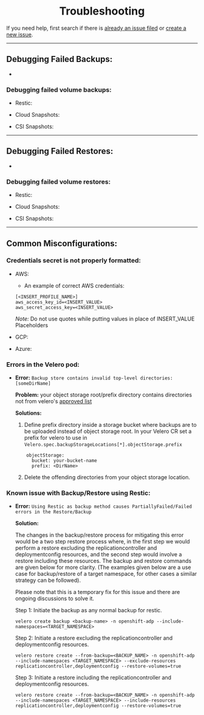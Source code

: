 <h1 align="center">Troubleshooting<a id="troubleshooting"></a></h1>

  If you need help, first search if there is 
    [already an issue filed](https://github.com/openshift/oadp-operator/issues) 
    or [create a new issue](https://github.com/openshift/oadp-operator/issues/new). 

<hr style="height:1px;border:none;color:#333;">

## Debugging Failed Backups:
 - 


### Debugging failed volume backups:
  - Restic:


  - Cloud Snapshots:


  - CSI Snapshots:

<hr style="height:1px;border:none;color:#333;">

## Debugging Failed Restores:
 - 


### Debugging failed volume restores:
  - Restic:


  - Cloud Snapshots:


  - CSI Snapshots:

<hr style="height:1px;border:none;color:#333;">

## Common Misconfigurations:

### Credentials secret is not properly formatted:
  - AWS:
    - An example of correct AWS credentials:

    ```
    [<INSERT_PROFILE_NAME>]
    aws_access_key_id=<INSERT_VALUE>
    aws_secret_access_key=<INSERT_VALUE>
    ```

    *Note:* Do not use quotes while putting values in place of INSERT_VALUE Placeholders

  - GCP:

  - Azure:
   

### Errors in the Velero pod:

-  **Error:** `Backup store contains invalid top-level directories: [someDirName]`

    **Problem:** your object storage root/prefix directory contains directories not 
    from velero's [approved list](https://github.com/vmware-tanzu/velero/blob/6f64052e94ef71c9d360863f341fe3c11e319f08/pkg/persistence/object_store_layout.go#L37-L43)

    **Solutions:**
    1. Define prefix directory inside a storage bucket where backups are to be uploaded instead of object storage root. In your Velero CR set a prefix for velero to use in `Velero.spec.backupStorageLocations[*].objectStorage.prefix`

    ```
        objectStorage:
          bucket: your-bucket-name
          prefix: <DirName>
    ```

    2. Delete the offending directories from your object storage location.


### Known issue with Backup/Restore using Restic:

-  **Error:** `Using Restic as backup method causes PartiallyFailed/Failed errors in the Restore/Backup`

    **Solution:**
    
    The changes in the backup/restore process for mitigating this error would be a two step restore process where, in the first step we would perform a restore excluding the replicationcontroller and deploymentconfig resources, and the second step would involve a restore including these resources. The backup and restore commands are given below for more clarity. (The examples given below are a use case for backup/restore of a target namespace, for other cases a similar strategy can be followed).

    Please note that this is a temporary fix for this issue and there are ongoing discussions to solve it.

    Step 1: Initiate the backup as any normal backup for restic.
    ```
    velero create backup <backup-name> -n openshift-adp --include-namespaces=<TARGET_NAMESPACE>
    ```

    Step 2: Initiate a restore excluding the replicationcontroller and deploymentconfig resources.
    ```
    velero restore create --from-backup=<BACKUP_NAME> -n openshift-adp --include-namespaces <TARGET_NAMESPACE> --exclude-resources replicationcontroller,deploymentconfig --restore-volumes=true
    ```

    Step 3: Initiate a restore including the replicationcontroller and deploymentconfig resources.
    ```
    velero restore create --from-backup=<BACKUP_NAME> -n openshift-adp --include-namespaces <TARGET_NAMESPACE> --include-resources replicationcontroller,deploymentconfig --restore-volumes=true
    ```

